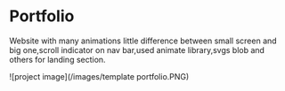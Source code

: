 # Portfolio
Website with many animations little difference between small screen and big one,scroll indicator on nav bar,used animate library,svgs blob and others for landing section. 

![project image](/images/template portfolio.PNG)
